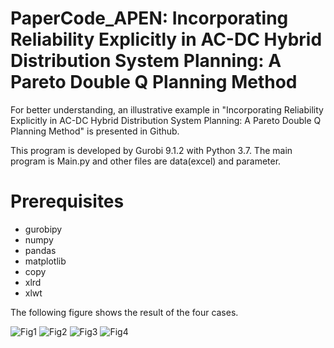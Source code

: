 # PaperCode_APEN: Incorporating Reliability Explicitly in AC-DC Hybrid Distribution System Planning: A Pareto Double Q Planning Method
For better understanding, an illustrative example in "Incorporating Reliability Explicitly in AC-DC Hybrid Distribution System Planning: A Pareto Double Q Planning Method" is presented in Github.

This program is developed by Gurobi 9.1.2 with Python 3.7. The main program is Main.py and other files are data(excel) and parameter.

# Prerequisites
* gurobipy  
* numpy 
* pandas
* matplotlib
* copy
* xlrd
* xlwt 

The following figure shows the result of the four cases.

![Fig1](https://user-images.githubusercontent.com/93502916/139666299-01266d8f-e5f5-49f9-af7c-2a2c0903e622.png)
![Fig2](https://user-images.githubusercontent.com/93502916/139666310-05112d65-bf96-4af3-9653-d1594da91e63.png)
![Fig3](https://user-images.githubusercontent.com/93502916/139666312-8bb2b3bb-b0a1-49f1-b81f-dc4d73b91c29.png)
![Fig4](https://user-images.githubusercontent.com/93502916/139666314-8812ee4f-0766-4cb5-9db6-0e01e68a1b79.png)

